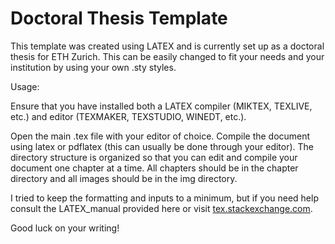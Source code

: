 # Doctoral Thesis Template
This template was created using LATEX and is currently
set up as a doctoral thesis for ETH Zurich. This can be
easily changed to fit your needs and your institution by
using your own .sty styles.

Usage:

Ensure that you have installed both a LATEX compiler
(MIKTEX, TEXLIVE, etc.)
and editor (TEXMAKER, TEXSTUDIO, WINEDT, etc.).

Open the main .tex file with your editor of choice.
Compile the document using latex or pdflatex 
(this can usually be done through your editor).
The directory structure is organized so that you 
can edit and compile your document one chapter at a time.
All chapters should be in the chapter directory and all
images should be in the img directory.

I tried to keep the formatting and inputs to a minimum,
but if you need help consult the LATEX_manual provided here
or visit [tex.stackexchange.com](https://tex.stackexchange.com).

Good luck on your writing!